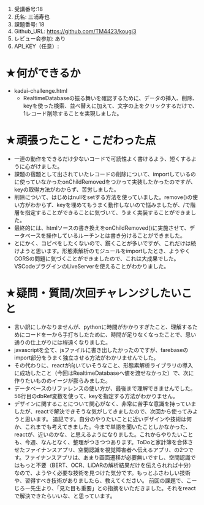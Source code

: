 1. 受講番号:18 
1. 氏名: 三浦寿也
1. 課題番号: 18 
1. Github_URL: https://github.com/TM4423/kougi3
1. レビュー会参加: あり
1. API_KEY（任意）:
# ★何ができるか
- kadai-challenge.html
  - RealtimeDatabaseの振る舞いを確認するために、データの挿入、削除、keyを使った検索、並べ替えに加えて、文字の上をクリックするだけで、1レコード削除することを実現しました。
# ★頑張ったこと・こだわった点
- 一連の動作をできるだけ少ないコードで可読性よく書けるよう、短くするように心がけました。
- 課題の宿題として出されていたレコードの削除について、importしているのに使っていなかったonChildRemovedをつかって実装したかったのですが、keyの取得方法がわからず、苦労しました。
- 削除について、はじめはnullをsetする方法を使っていました。remove()の使い方がわからず、keyを埋めてもうまく動作しないので悩みましたが、/で階層を指定することができることに気づいて、うまく実装することができました。
- 最終的には、htmlソースの書き換えをonChildRemoved()に実施させて、データベースを操作しているルーチンとは書き分けることができました。
- とにかく、コピペをしたくないので、躓くことが多いですが、これだけは続けようと思います。形態素解析のモジュールをimportしたとき、ようやくCORSの問題に気づくことができましたので、これは大成果でした。VSCodeプラグインのLiveServerを使えることがわかりました。
# ★疑問・質問/次回チャレンジしたいこと
- 言い訳にしかなりませんが、pythonに時間がかかりすぎたこと、理解するためにコードを一から手打ちしたために、時間が足りなくなったことで、思い通りの仕上がりには程遠くなりました。
- javascriptを全て、jsファイルに書き出したかったのですが、farebaseのimport部分をうまく独立させる方法がわかリませんでした。
- その代わりに、reactが向いていそうなこと、形態素解析ライブラリの導入に成功したこと（今回はRealtimeDatabaseへ値を渡せなかった）で、次に作りたいもののイージが膨らみました。
- データベースのリファレンスの使い方が、最後まで理解できませんでした。56行目のdbRef変数を使って、keyを指定する方法がわかりません。
- デザインに関することについて関心がなく、非常に苦手な意識を持っていましたが、reactで解決できそうな気がしてきましたので、次回から使ってみようと思います。
追記です。自分のやりたいことに近いデザインや技術は何か、これまでも考えてきました。今まで単語を聞いたことしかなかった、reactが、近いのかな、と思えるようになりました。これからやりたいことも、今週、なんとなく、整理がつきつつあります。ToDoと家計簿を合体させたファイナンスアプリ、空間認識を視覚障害者へ伝えるアプリ、の2つです。ファイナンスアプリは、あまり画面遷移が必要無いですし、空間認識ではもっと不要（BERT、OCR、LiDARの解析結果だけを伝えられれば十分）なので、ようやく必要な技術を見つけた気分です。もっとふさわしい技術や、習得すべき技術がありましたら、教えてください。
前回の課題で、こーじろー先生より、「見た目も重要」との指摘をいただきました。それをreactで解決できたらいいな、と思っています。